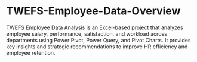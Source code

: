 # TWEFS-Employee-Data-Overview
TWEFS Employee Data Analysis is an Excel-based project that analyzes employee salary, performance, satisfaction, and workload across departments using Power Pivot, Power Query, and Pivot Charts. It provides key insights and strategic recommendations to improve HR efficiency and employee retention.
